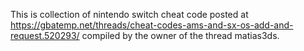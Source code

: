 This is collection of nintendo switch cheat code posted at https://gbatemp.net/threads/cheat-codes-ams-and-sx-os-add-and-request.520293/
compiled by the owner of the thread matias3ds.


